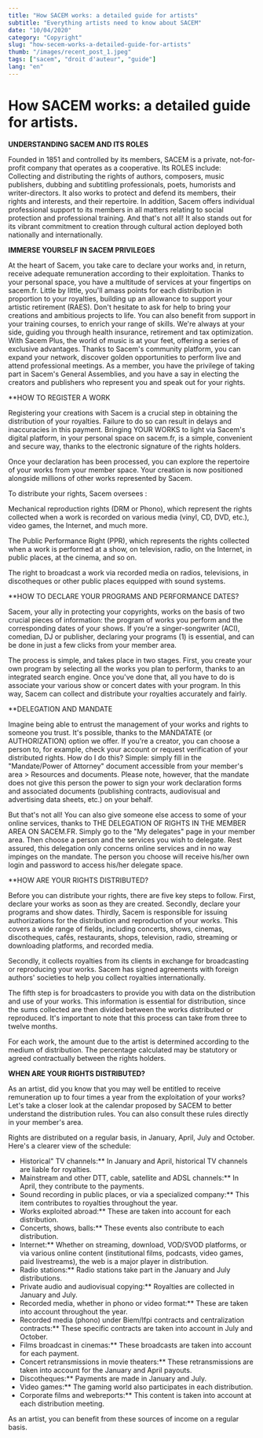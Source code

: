 ```yaml
---
title: "How SACEM works: a detailed guide for artists"
subtitle: "Everything artists need to know about SACEM"
date: "10/04/2020"
category: "Copyright"
slug: "how-secem-works-a-detailed-guide-for-artists"
thumb: "/images/recent_post_1.jpeg"
tags: ["sacem", "droit d'auteur", "guide"]
lang: "en"
---
```


# How SACEM works: a detailed guide for artists.

**UNDERSTANDING SACEM AND ITS ROLES**

Founded in 1851 and controlled by its members, SACEM is a private, not-for-profit company that operates as a cooperative. Its ROLES include: Collecting and distributing the rights of authors, composers, music publishers, dubbing and subtitling professionals, poets, humorists and writer-directors. It also works to protect and defend its members, their rights and interests, and their repertoire. In addition, Sacem offers individual professional support to its members in all matters relating to social protection and professional training. And that's not all! It also stands out for its vibrant commitment to creation through cultural action deployed both nationally and internationally.

**IMMERSE YOURSELF IN SACEM PRIVILEGES**

At the heart of Sacem, you take care to declare your works and, in return, receive adequate remuneration according to their exploitation. Thanks to your personal space, you have a multitude of services at your fingertips on sacem.fr. Little by little, you'll amass points for each distribution in proportion to your royalties, building up an allowance to support your artistic retirement (RAES). Don't hesitate to ask for help to bring your creations and ambitious projects to life. You can also benefit from support in your training courses, to enrich your range of skills. We're always at your side, guiding you through health insurance, retirement and tax optimization. With Sacem Plus, the world of music is at your feet, offering a series of exclusive advantages. Thanks to Sacem's community platform, you can expand your network, discover golden opportunities to perform live and attend professional meetings. As a member, you have the privilege of taking part in Sacem's General Assemblies, and you have a say in electing the creators and publishers who represent you and speak out for your rights.

\*\*HOW TO REGISTER A WORK

Registering your creations with Sacem is a crucial step in obtaining the distribution of your royalties. Failure to do so can result in delays and inaccuracies in this payment. Bringing YOUR WORKS to light via Sacem's digital platform, in your personal space on sacem.fr, is a simple, convenient and secure way, thanks to the electronic signature of the rights holders.

Once your declaration has been processed, you can explore the repertoire of your works from your member space. Your creation is now positioned alongside millions of other works represented by Sacem.

To distribute your rights, Sacem oversees :

Mechanical reproduction rights (DRM or Phono), which represent the rights collected when a work is recorded on various media (vinyl, CD, DVD, etc.), video games, the Internet, and much more.

The Public Performance Right (PPR), which represents the rights collected when a work is performed at a show, on television, radio, on the Internet, in public places, at the cinema, and so on.

The right to broadcast a work via recorded media on radios, televisions, in discotheques or other public places equipped with sound systems.

\*\*HOW TO DECLARE YOUR PROGRAMS AND PERFORMANCE DATES?

Sacem, your ally in protecting your copyrights, works on the basis of two crucial pieces of information: the program of works you perform and the corresponding dates of your shows. If you're a singer-songwriter (ACI), comedian, DJ or publisher, declaring your programs (1) is essential, and can be done in just a few clicks from your member area.

The process is simple, and takes place in two stages. First, you create your own program by selecting all the works you plan to perform, thanks to an integrated search engine. Once you've done that, all you have to do is associate your various show or concert dates with your program. In this way, Sacem can collect and distribute your royalties accurately and fairly.

\*\*DELEGATION AND MANDATE

Imagine being able to entrust the management of your works and rights to someone you trust. It's possible, thanks to the MANDATATE (or AUTHORIZATION) option we offer. If you're a creator, you can choose a person to, for example, check your account or request verification of your distributed rights. How do I do this? Simple: simply fill in the "Mandate/Power of Attorney" document accessible from your member's area &gt; Resources and documents. Please note, however, that the mandate does not give this person the power to sign your work declaration forms and associated documents (publishing contracts, audiovisual and advertising data sheets, etc.) on your behalf.

But that's not all! You can also give someone else access to some of your online services, thanks to THE DELEGATION OF RIGHTS IN THE MEMBER AREA ON SACEM.FR. Simply go to the "My delegates" page in your member area. Then choose a person and the services you wish to delegate. Rest assured, this delegation only concerns online services and in no way impinges on the mandate. The person you choose will receive his/her own login and password to access his/her delegate space.

\*\*HOW ARE YOUR RIGHTS DISTRIBUTED?

Before you can distribute your rights, there are five key steps to follow. First, declare your works as soon as they are created. Secondly, declare your programs and show dates. Thirdly, Sacem is responsible for issuing authorizations for the distribution and reproduction of your works. This covers a wide range of fields, including concerts, shows, cinemas, discotheques, cafés, restaurants, shops, television, radio, streaming or downloading platforms, and recorded media.

Secondly, it collects royalties from its clients in exchange for broadcasting or reproducing your works. Sacem has signed agreements with foreign authors' societies to help you collect royalties internationally.

The fifth step is for broadcasters to provide you with data on the distribution and use of your works. This information is essential for distribution, since the sums collected are then divided between the works distributed or reproduced. It's important to note that this process can take from three to twelve months.

For each work, the amount due to the artist is determined according to the medium of distribution. The percentage calculated may be statutory or agreed contractually between the rights holders.

**WHEN ARE YOUR RIGHTS DISTRIBUTED?**

As an artist, did you know that you may well be entitled to receive remuneration up to four times a year from the exploitation of your works? Let's take a closer look at the calendar proposed by SACEM to better understand the distribution rules. You can also consult these rules directly in your member's area.

Rights are distributed on a regular basis, in January, April, July and October. Here's a clearer view of the schedule:

-   Historical" TV channels:\*\* In January and April, historical TV channels are liable for royalties.
-   Mainstream and other DTT, cable, satellite and ADSL channels:\*\* In April, they contribute to the payments.
-   Sound recording in public places, or via a specialized company:\*\* This item contributes to royalties throughout the year.
-   Works exploited abroad:\*\* These are taken into account for each distribution.
-   Concerts, shows, balls:\*\* These events also contribute to each distribution.
-   Internet:\*\* Whether on streaming, download, VOD/SVOD platforms, or via various online content (institutional films, podcasts, video games, paid livestreams), the web is a major player in distribution.
-   Radio stations:\*\* Radio stations take part in the January and July distributions.
-   Private audio and audiovisual copying:\*\* Royalties are collected in January and July.
-   Recorded media, whether in phono or video format:\*\* These are taken into account throughout the year.
-   Recorded media (phono) under Biem/Ifpi contracts and centralization contracts:\*\* These specific contracts are taken into account in July and October.
-   Films broadcast in cinemas:\*\* These broadcasts are taken into account for each payment.
-   Concert retransmissions in movie theaters:\*\* These retransmissions are taken into account for the January and April payouts.
-   Discotheques:\*\* Payments are made in January and July.
-   Video games:\*\* The gaming world also participates in each distribution.
-   Corporate films and webreports:\*\* This content is taken into account at each distribution meeting.

As an artist, you can benefit from these sources of income on a regular basis.
